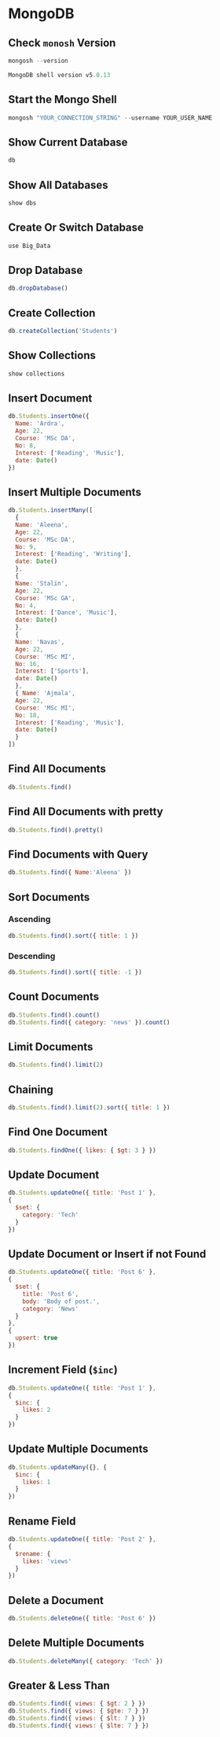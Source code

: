 # MongoDB
## Check `monosh` Version

```js
mongosh --version

MongoDB shell version v5.0.13
```


## Start the Mongo Shell

```js
mongosh "YOUR_CONNECTION_STRING" --username YOUR_USER_NAME
```

## Show Current Database

```js
db
```

## Show All Databases

```js
show dbs
```

## Create Or Switch Database

```js
use Big_Data
```

## Drop Database

```js
db.dropDatabase()
```

## Create Collection

```js
db.createCollection('Students')
```

## Show Collections

```js
show collections
```

## Insert Document

```js
db.Students.insertOne({
  Name: 'Ardra',
  Age: 22,
  Course: 'MSc DA',
  No: 8,
  Interest: ['Reading', 'Music'],
  date: Date()
})
```

## Insert Multiple Documents

```js
db.Students.insertMany([
  {
  Name: 'Aleena',
  Age: 22,
  Course: 'MSc DA',
  No: 9,
  Interest: ['Reading', 'Writing'],
  date: Date()
  },
  {
  Name: 'Stalin',
  Age: 22,
  Course: 'MSc GA',
  No: 4,
  Interest: ['Dance', 'Music'],
  date: Date()
  },
  {
  Name: 'Navas',
  Age: 22,
  Course: 'MSc MI',
  No: 16,
  Interest: ['Sports'],
  date: Date()
  },
  { Name: 'Ajmala',
  Age: 22,
  Course: 'MSc MI',
  No: 18,
  Interest: ['Reading', 'Music'],
  date: Date()
  }
])
```

## Find All Documents

```js
db.Students.find()
```

## Find All Documents with pretty

```js
db.Students.find().pretty()
```

## Find Documents with Query

```js
db.Students.find({ Name:'Aleena' })
```

## Sort Documents

### Ascending

```js
db.Students.find().sort({ title: 1 })
```

### Descending

```js
db.Students.find().sort({ title: -1 })
```

## Count Documents

```js
db.Students.find().count()
db.Students.find({ category: 'news' }).count()
```

## Limit Documents

```js
db.Students.find().limit(2)
```

## Chaining

```js
db.Students.find().limit(2).sort({ title: 1 })
```

## Find One Document

```js
db.Students.findOne({ likes: { $gt: 3 } })
```

## Update Document

```js
db.Students.updateOne({ title: 'Post 1' },
{
  $set: {
    category: 'Tech'
  }
})
```

## Update Document or Insert if not Found

```js
db.Students.updateOne({ title: 'Post 6' },
{
  $set: {
    title: 'Post 6',
    body: 'Body of post.',
    category: 'News'
  }
},
{
  upsert: true
})
```

## Increment Field (`$inc`)

```js
db.Students.updateOne({ title: 'Post 1' },
{
  $inc: {
    likes: 2
  }
})
```

## Update Multiple Documents

```js
db.Students.updateMany({}, {
  $inc: {
    likes: 1
  }
})
```

## Rename Field

```js
db.Students.updateOne({ title: 'Post 2' },
{
  $rename: {
    likes: 'views'
  }
})
```

## Delete a Document

```js
db.Students.deleteOne({ title: 'Post 6' })
```

## Delete Multiple Documents

```js
db.Students.deleteMany({ category: 'Tech' })
```

## Greater & Less Than

```js
db.Students.find({ views: { $gt: 2 } })
db.Students.find({ views: { $gte: 7 } })
db.Students.find({ views: { $lt: 7 } })
db.Students.find({ views: { $lte: 7 } })
```
